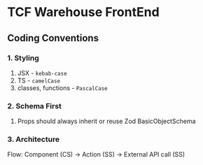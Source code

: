 # TCF Warehouse FrontEnd
## Coding Conventions
### 1. Styling
1. JSX - `kebab-case`
2. TS - `camelCase`
3. classes, functions - `PascalCase`

### 2. Schema First
1. Props should always inherit or reuse Zod BasicObjectSchema

### 3. Architecture
Flow: Component (CS) -> Action (SS) -> External API call (SS)